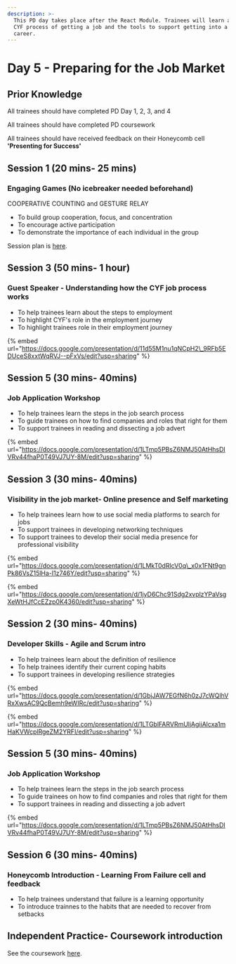 ```yaml
---
description: >-
  This PD day takes place after the React Module. Trainees will learn about the
  CYF process of getting a job and the tools to support getting into a new
  career.
---
```


# Day 5 - Preparing for the Job Market

## Prior Knowledge 

All trainees should have completed PD Day 1, 2, 3, and 4

All trainees should have completed PD coursework 

All trainees should have received feedback on their Honeycomb cell **'Presenting for Success'** 

## Session 1 \(20 mins- 25 mins\)

### Engaging Games \(No icebreaker needed beforehand\) 

COOPERATIVE COUNTING and GESTURE RELAY 

* To build group cooperation, focus, and concentration
* To encourage active participation 
* To demonstrate the importance of each individual in the group

Session plan is [here](https://personaldevelopment.codeyourfuture.io/sessions/react-pd-day-5/engaging-games). 

## Session 3 \(50 mins- 1 hour\)

### Guest Speaker - Understanding how the CYF job process works

* To help trainees learn about the steps to employment
* To highlight CYF's role in the employment journey
* To highlight trainees role in their employment journey

{% embed url="https://docs.google.com/presentation/d/11d55M1nu1qNCpH2\_9RFb5EDUceS8xxtWqRVJ--pFxVs/edit?usp=sharing" %}

## Session 5 \(30 mins- 40mins\)

### Job Application Workshop

* To help trainees learn the steps in the job search process
* To guide trainees on how to find companies and roles that right for them
* To support trainees in reading and dissecting a job advert

{% embed url="https://docs.google.com/presentation/d/1LTmp5PBsZ6NMJ50AtHhsDIVRv44fhaP0T49VJ7UY-8M/edit?usp=sharing" %}

## Session 3 \(30 mins- 40mins\)

### Visibility in the job market- Online presence and Self marketing 

* To help trainees learn how to use social media platforms to search for jobs
* To support trainees in developing networking techniques
* To support trainees to develop their social media presence for professional visibility

{% embed url="https://docs.google.com/presentation/d/1LMkT0dRlcV0q\_x0x1FNt9gnPk86VsZ15lHa-I1z746Y/edit?usp=sharing" %}



{% embed url="https://docs.google.com/presentation/d/1jyD6Chc91Sdg2xvplzYPaVsgXeWtHJfCcEZzp0K4360/edit?usp=sharing" %}

## Session 2 \(30 mins- 40mins\)

### Developer Skills - Agile and Scrum intro

* To help trainees learn about the definition of resilience
* To help trainees identify their current coping habits
* To support trainees in developing resilience strategies

{% embed url="https://docs.google.com/presentation/d/1GbjJAW7EGfN6h0zJ7cWQlhVRxXwsAC9QcBemh9eWIRc/edit?usp=sharing" %}



{% embed url="https://docs.google.com/presentation/d/1LTGblFARVRmUljAgiiAlcxa1mHaKVWcplRgeZM2YRFI/edit?usp=sharing" %}

## Session 5 \(30 mins- 40mins\)

### Job Application Workshop

* To help trainees learn the steps in the job search process
* To guide trainees on how to find companies and roles that right for them
* To support trainees in reading and dissecting a job advert

{% embed url="https://docs.google.com/presentation/d/1LTmp5PBsZ6NMJ50AtHhsDIVRv44fhaP0T49VJ7UY-8M/edit?usp=sharing" %}

## Session 6 \(30 mins- 40mins\)

### Honeycomb Introduction - Learning From Failure cell and feedback <a id="honeycomb-introduction-maximising-my-time-cell-and-feedback"></a>

* To help trainees understand that failure is a learning opportunity
* To introduce trainnes to the habits that are needed to recover from setbacks



## Independent Practice- Coursework introduction ‌ <a id="independent-practice-coursework-introduction"></a>

See the coursework [here](https://personaldevelopment.codeyourfuture.io/sessions/js2-pd-day-4/coursework).

### 

